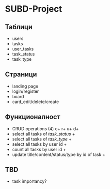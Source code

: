 # SUBD-Project

## Таблици
* users
* tasks
* user_tasks
* task_status
* task_type

## Страници
* landing page
* login/register
* board
* card_edit/delete/create

## Функционалност
* CRUD operations (4) c+ r+ u+ d+
* select all tasks of *task_status* +
* select all tasks of *task_type* +
* select all tasks by user id +
* count all tasks by user id +
* update title/content/status/type by id of task +

## TBD
* task importancy?
